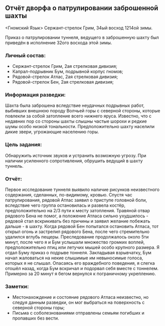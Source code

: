 ## Отчёт дворфа о патрулировании заброшенной шахты
<Гномский Язык>
Сержант-стрелок Грим, 34ый восход 1214ой зимы.

Приказ о патрулировании туннеля, ведущего в заброшенную шахту был приведён в исполнение 32ого восхода этой зимы.

### Личный состав:
* Сержант-стрелок Грим, 2ая стрелковая дивизия;
* Капрал-подрывник Бум, подрывной корпус гномов;
* Рядовой-стрелок Атлас, 2ая стрелковая дивизия;
* Рядовой-стрелок Бен, 2ая стрелковая дивизия;

### Информация разведки:
Шахта была заброшена вследствие неудачных подрывных работ, выбивших внешнюю породу Волчьей горы с северной стороны, которые повлекли за собой затопление всего нижнего яруса. Известно, что с недавних пор со стороны шахты слышны частые шорохи и редкие шумы особо низкой тональности. Предположительно шахту населили дикие звери, угрожающие населению горы.

### Цель задания:
Обнаружить источник звуков и устранить возможную угрозу. При наличии усиленного сопротивления, обрушить ведущий в шахту туннель.

### Отчёт:
Первое исследование туннеля выявило наличие рисунков неизвестного содержания, сделанных, по-видимому, кровью. Спустя час патрулирования, рядовой Атлас заявил о приступе головной боли, вследствие чего группа остановилась и развела костёр, предположительно на 2/3 пути к месту затопления. Травяной отвар рядового Бена не помог, а положение Атласа сильно ухудшилось - рядовой стал вскрикивать без причины и заявил желание побежать дальше - в шахту. Когда рядовой Бен попытался остановить Атласа, тот открыл огонь и застрелил рядового Бена, после чего стремительно удалился вглубь пещеры. Преследование продолжалось около 5ти минут, после чего я и Бум услышали множество громких воплей, предположительно птиц или летучих мышей особо крупного размера. Я отдал Буму приказ о подрыве тоннеля. Закладывая взрывчатку, Бум начал жаловаться на некие слышимые им невыносимые голоса, которых я не слышал. Опасаясь его враждебного поведения, я слегка отошёл назад, когда Бум вскричал и подорвал себя вместе с тоннелем. Примерно за 20 минут я бегом вернулся к пограничному укреплению.

### Заметки:
* Местонахождение и состояние рядового Атласа неизвестно, но следуя данным разведки, он мог выбраться на поверхность с северной стороны горы;
* Письма с соболезнованиями отправлены семьям погибших и пропавших без вести.

